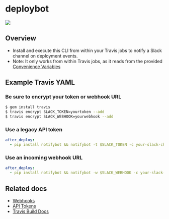 # deploybot
![](https://raw.githubusercontent.com/danielwhatmuff/notifybot/master/img/screenshot.png)

## Overview
* Install and execute this CLI from within your Travis jobs to notify a Slack channel on deployment events.
* Note: It only works from within Travis jobs, as it reads from the provided [Convenience Variables](https://docs.travis-ci.com/user/environment-variables/#Convenience-Variables)

## Example Travis YAML
### Be sure to encrypt your token or webhook URL
```bash
$ gem install travis
$ travis encrypt SLACK_TOKEN=yourtoken --add
$ travis encrypt SLACK_WEBHOOK=yourwebhook --add
```
### Use a legacy API token
```yaml
after_deploy:
  - pip install notifybot && notifybot -t $SLACK_TOKEN -c your-slack-channel
```
### Use an incoming webhook URL
```yaml
after_deploy:
  - pip install notifybot && notifybot -w $SLACK_WEBHOOK -c your-slack-channel
```

## Related docs
* [Webhooks](https://api.slack.com/incoming-webhooks)
* [API Tokens](https://api.slack.com/custom-integrations/legacy-tokens)
* [Travis Build Docs](https://docs.travis-ci.com/user/customizing-the-build)
